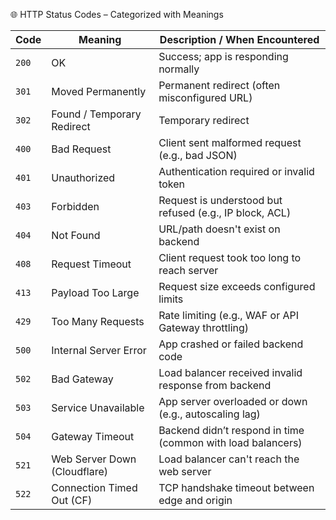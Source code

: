 🌐 HTTP Status Codes – Categorized with Meanings

| Code  | Meaning                      | Description / When Encountered                              |
| ----- | ---------------------------- | ----------------------------------------------------------- |
| `200` | OK                           | Success; app is responding normally                         |
| `301` | Moved Permanently            | Permanent redirect (often misconfigured URL)                |
| `302` | Found / Temporary Redirect   | Temporary redirect                                          |
| `400` | Bad Request                  | Client sent malformed request (e.g., bad JSON)              |
| `401` | Unauthorized                 | Authentication required or invalid token                    |
| `403` | Forbidden                    | Request is understood but refused (e.g., IP block, ACL)     |
| `404` | Not Found                    | URL/path doesn't exist on backend                           |
| `408` | Request Timeout              | Client request took too long to reach server                |
| `413` | Payload Too Large            | Request size exceeds configured limits                      |
| `429` | Too Many Requests            | Rate limiting (e.g., WAF or API Gateway throttling)         |
| `500` | Internal Server Error        | App crashed or failed backend code                          |
| `502` | Bad Gateway                  | Load balancer received invalid response from backend        |
| `503` | Service Unavailable          | App server overloaded or down (e.g., autoscaling lag)       |
| `504` | Gateway Timeout              | Backend didn’t respond in time (common with load balancers) |
| `521` | Web Server Down (Cloudflare) | Load balancer can't reach the web server                    |
| `522` | Connection Timed Out (CF)    | TCP handshake timeout between edge and origin               |
